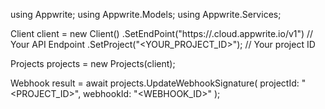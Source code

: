 using Appwrite;
using Appwrite.Models;
using Appwrite.Services;

Client client = new Client()
    .SetEndPoint("https://<REGION>.cloud.appwrite.io/v1") // Your API Endpoint
    .SetProject("<YOUR_PROJECT_ID>"); // Your project ID

Projects projects = new Projects(client);

Webhook result = await projects.UpdateWebhookSignature(
    projectId: "<PROJECT_ID>",
    webhookId: "<WEBHOOK_ID>"
);
